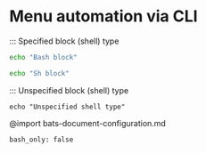 # Menu automation via CLI
::: Specified block (shell) type
```bash :bash-block
echo "Bash block"
```
```sh :sh-block
echo "Sh block"
```
::: Unspecified block (shell) type
``` :unspecified-shell-type
echo "Unspecified shell type"
```
@import bats-document-configuration.md
```opts :(document_opts)
bash_only: false
```